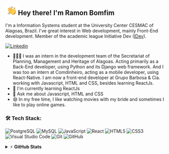 <img src="./assets/Hand%20Wave.gif" width='40' align="left"/><h2>Hey there! I'm Ramon Bomfim</h2>
I'm a Information Systems student at the University Center CESMAC of Alagoas, Brazil. I've great interest in Web development, mainly Front-End development. Member of the academic league Initiative Dev ([IDev](https://www.instagram.com/iniciativadev/)).
<br />

[![Linkedin](https://img.shields.io/badge/-Ramon_Bomfim-blue?style=flat-square&logo=Linkedin&logoColor=white)](https://www.linkedin.com/in/ramon-bomfim-8372a919a/)
<br />

- 👩🏻‍💻 I was an intern in the development team of the Secretariat of Planning, Management and Heritage of Alagoas. Acting primarily as a Back-End developer, using Python and its Django web framework. And I was too an intern at Comdinheiro, acting as a mobile developer, using React-Native. I am now a front-end developer at Grupo Barbosa & Cia. working with Javascript, HTML and CSS, besides learning ReactJs.
- 🌱 I'm currently learning ReactJs
- 💬 Ask me about Javascript, HTML and CSS
- 😄 In my free time, I like watching movies with my bride and sometimes I like to play online games.

### 🛠️ Tech Stack:

![PostgreSQL](https://img.shields.io/badge/-PostgreSQL-black?style=flat-square&logo=postgresql)
![MySQL](https://img.shields.io/badge/-MySQL-black?style=flat-square&logo=mysql)
![JavaScript](https://img.shields.io/badge/-Javascript-black?style=flat-square&logo=javascript)
![React](https://img.shields.io/badge/-React-black?style=flat-square&logo=react)
![HTML5](https://img.shields.io/badge/-HTML5-black?style=flat-square&logo=html5&logoColor=white)
![CSS3](https://img.shields.io/badge/-CSS3-black?style=flat-square&logo=css3)
![Visual Studio Code](https://img.shields.io/badge/-Visual%20Studio%20Code-black?style=flat-square&logo=visual-studio-code)
![Git](https://img.shields.io/badge/-Git-black?style=flat-square&logo=git)
![GitHub](https://img.shields.io/badge/-GitHub-black?style=flat-square&logo=github)
<br />

<details>
    <summary>&#9889 <b>GitHub Stats</b></summary><br/>

[![My Github Stats](https://github-readme-stats.vercel.app/api?username=RamonBomfim&show_icons=true&theme=midnight-purple)](https://github.com/RamonBomfim) [![Top Language](https://github-readme-stats.vercel.app/api/top-langs/?username=RamonBomfim&layout=compact&theme=midnight-purple)](https://github.com/RamonBomfim)

<img src="https://komarev.com/ghpvc/?username=RamonBomfim&color=blueviolet" align="left">
</details>
